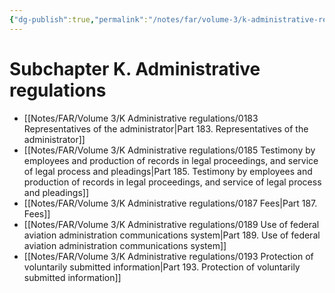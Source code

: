 ```yaml
---
{"dg-publish":true,"permalink":"/notes/far/volume-3/k-administrative-regulations/0000-index/","title":"0000 Index"}
---
```



# Subchapter K. Administrative regulations

- [[Notes/FAR/Volume 3/K Administrative regulations/0183 Representatives of the administrator\|Part 183. Representatives of the administrator]]
- [[Notes/FAR/Volume 3/K Administrative regulations/0185 Testimony by employees and production of records in legal proceedings, and service of legal process and pleadings\|Part 185. Testimony by employees and production of records in legal proceedings, and service of legal process and pleadings]]
- [[Notes/FAR/Volume 3/K Administrative regulations/0187 Fees\|Part 187. Fees]]
- [[Notes/FAR/Volume 3/K Administrative regulations/0189 Use of federal aviation administration communications system\|Part 189. Use of federal aviation administration communications system]]
- [[Notes/FAR/Volume 3/K Administrative regulations/0193 Protection of voluntarily submitted information\|Part 193. Protection of voluntarily submitted information]]